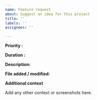 ```yaml
---
name: Feature request
about: Suggest an idea for this project
title: ''
labels: ''
assignees: ''

---
```


**Priority :**

**Duration :** 

**Description:**

**File added / modified:**

**Additional context**

Add any other context or screenshots here.
